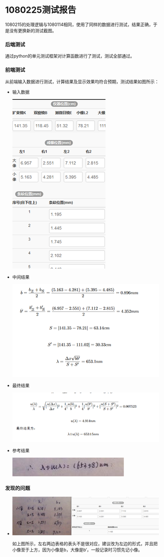 # 1080225测试报告

1080215的处理逻辑与1080114相同，使用了同样的数据进行测试，结果正确，于是没有更换新的测试截图。

### 后端测试

通过python的单元测试框架对计算函数进行了测试，测试全部通过。

### 前端测试

从前端输入数据进行测试，计算结果及显示效果均符合预期，测试结果如图所示：

* 输入数据

  ![输入数据](pic/1080114_input.png)

* 中间结果

  ![中间结果](pic/1080114_res.png)

* 最终结果

  ![最终结果](pic/1080114_final.png)

* 参考结果

  ![参考结果](pic/1080114_ref.png)

### 发现的问题

* ![](pic/1080114_warning.jpg)

  如上图所示，左右两边表格的表头不是很对应，建议改为左边的形式，并且把小像至于上方，因为小像是b，大像是b‘，一般记录时习惯先记小像。

